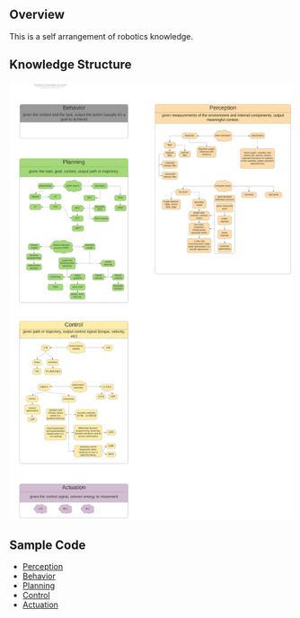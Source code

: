 Overview
------------
This is a self arrangement of robotics knowledge.

Knowledge Structure
-------------------

![robotics](figure/knowledge_structure.svg)


Sample Code
-----------

- [Perception](Perception/)
- [Behavior](Behavior/)
- [Planning](Planning/)
- [Control](Control/)
- [Actuation](Actuation/)